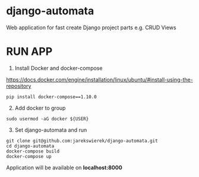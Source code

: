 # django-automata

Web application for fast create Django project parts e.g. CRUD Views

# RUN APP

1. Install Docker and docker-compose

https://docs.docker.com/engine/installation/linux/ubuntu/#install-using-the-repository

```
pip install docker-compose==1.10.0
```

2. Add docker to group

```
sudo usermod -aG docker ${USER}
```

3. Set django-automata and run

```
git clone git@github.com:jarekswierek/django-automata.git
cd django-automata
docker-compose build
docker-compose up
```

Application will be available on **localhost:8000**
